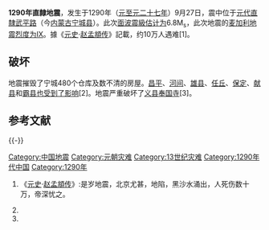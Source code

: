 **1290年直隸地震**，发生于1290年（[元](../Page/元朝.md "wikilink")[至元二十七年](../Page/至元_\(忽必烈\).md "wikilink")）9月27日，震中位于[元代直隸](https://zh.wikipedia.org/wiki/元代 "wikilink")[武平路](https://zh.wikipedia.org/wiki/武平路 "wikilink")（今[内蒙古](https://zh.wikipedia.org/wiki/内蒙古 "wikilink")[宁城县](../Page/宁城县.md "wikilink")）。此次[面波震級估计为](https://zh.wikipedia.org/wiki/面波震級 "wikilink")6.8M<sub>s</sub>，此次地震的[麦加利地震烈度为IX](https://zh.wikipedia.org/wiki/麦加利地震烈度 "wikilink")。據《[元史](../Page/元史.md "wikilink")·[赵孟頫传](https://zh.wikipedia.org/wiki/赵孟頫 "wikilink")》記載，约10万人遇难\[1\]。

## 破坏

地震摧毁了宁城480个仓库及数不清的房屋。[昌平](https://zh.wikipedia.org/wiki/昌平 "wikilink")、[河间](https://zh.wikipedia.org/wiki/河间 "wikilink")、[雄县](../Page/雄县.md "wikilink")、[任丘](https://zh.wikipedia.org/wiki/任丘 "wikilink")、[保定](https://zh.wikipedia.org/wiki/保定 "wikilink")、[献县](../Page/献县.md "wikilink")和[霸县也受到了影响](https://zh.wikipedia.org/wiki/霸县 "wikilink")\[2\]。地震严重破坏了[义县](../Page/义县.md "wikilink")[奉国寺](../Page/奉国寺.md "wikilink")\[3\]。

## 参考文献

{{-}}

[Category:中国地震](https://zh.wikipedia.org/wiki/Category:中国地震 "wikilink") [Category:元朝灾难](https://zh.wikipedia.org/wiki/Category:元朝灾难 "wikilink") [Category:13世纪灾难](https://zh.wikipedia.org/wiki/Category:13世纪灾难 "wikilink") [Category:1290年代中国](https://zh.wikipedia.org/wiki/Category:1290年代中国 "wikilink") [Category:1290年](https://zh.wikipedia.org/wiki/Category:1290年 "wikilink")

1.  《[元史](https://zh.wikipedia.org/wiki/:s:元史 "wikilink")·[赵孟頫传](https://zh.wikipedia.org/wiki/:s:元史/卷172#趙孟頫 "wikilink")》:是岁地震，北京尤甚，地陷，黑沙水涌出，人死伤数十万，帝深忧之。

2.
3.